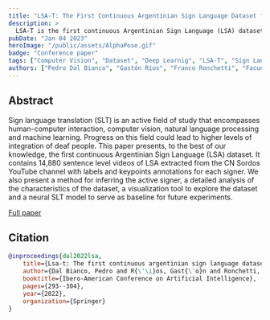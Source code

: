 ```yaml
---
title: "LSA-T: The First Continuous Argentinian Sign Language Dataset for Sign Language Translation"
description: >
  LSA-T is the first continuous Argentinian Sign Language (LSA) dataset. It contains ~22 hs of video extracted from the CN Sordos YouTube channel with Spanish subtitles, joints for each signer, and the inferred signer if there is more than one person in a clip. Videos are in 30 FPS full HD (1920x1080). We've also developed https://app.seni.ar, a platform for exploring, validating, and augmenting LSA-T.
pubDate: "Jan 04 2023"
heroImage: "/public/assets/AlphaPose.gif"
badge: "Conference paper"
tags: ["Computer Vision", "Dataset", "Deep Learnig", "LSA-T", "Sign Language Translation"]
authors: ["Pedro Dal Bianco", "Gastón Ríos", "Franco Ronchetti", "Facundo Quiroga", "Oscar Stanchi", "Waldo Hasperué", "Alejandro Rosete"]
---
```


## Abstract

Sign language translation (SLT) is an active field of study that encompasses human-computer interaction, computer vision, natural language processing and machine learning. Progress on this field could lead to higher levels of integration of deaf people. This paper presents, to the best of our knowledge, the first continuous Argentinian Sign Language (LSA) dataset. It contains 14,880 sentence level videos of LSA extracted from the CN Sordos YouTube channel with labels and keypoints annotations for each signer. We also present a method for inferring the active signer, a detailed analysis of the characteristics of the dataset, a visualization tool to explore the dataset and a neural SLT model to serve as baseline for future experiments.

<div class="mt-8">
    <a class="btn" href="https://link.springer.com/chapter/10.1007/978-3-031-22419-5_25" target="_blank"> Full paper</a>
</div>

## Citation

```bibtex
@inproceedings{dal2022lsa,
    title={Lsa-t: The first continuous argentinian sign language dataset for sign language translation},
    author={Dal Bianco, Pedro and R{\'\i}os, Gast{\'o}n and Ronchetti, Franco and Quiroga, Facundo and Stanchi, Oscar and Hasperu{\'e}, Waldo and Rosete, Alejandro},
    booktitle={Ibero-American Conference on Artificial Intelligence},
    pages={293--304},
    year={2022},
    organization={Springer}
}
